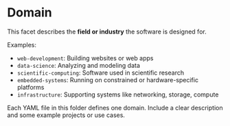 # Domain

This facet describes the **field or industry** the software is designed for.

Examples:
- `web-development`: Building websites or web apps
- `data-science`: Analyzing and modeling data
- `scientific-computing`: Software used in scientific research
- `embedded-systems`: Running on constrained or hardware-specific platforms
- `infrastructure`: Supporting systems like networking, storage, compute

Each YAML file in this folder defines one domain. Include a clear description and some example projects or use cases.
